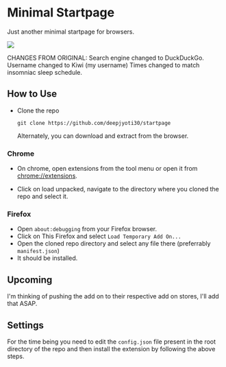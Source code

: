 # Minimal Startpage

Just another minimal startpage for browsers.

<img src=".github/startpage.gif">

CHANGES FROM ORIGINAL:
Search engine changed to DuckDuckGo.
Username changed to Kiwi (my username)
Times changed to match insomniac sleep schedule.

## How to Use

- Clone the repo

    ```console
    git clone https://github.com/deepjyoti30/startpage
    ```

    Alternately, you can download and extract from the browser.

### Chrome

- On chrome, open extensions from the tool menu or open it from [chrome://extensions](chrome://extensions).

- Click on load unpacked, navigate to the directory where you cloned the repo and select it.

### Firefox

- Open ```about:debugging``` from your Firefox browser.
- Click on This Firefox and select ```Load Temporary Add On...```
- Open the cloned repo directory and select any file there (preferrably ```manifest.json```)
- It should be installed.

## Upcoming

I'm thinking of pushing the add on to their respective add on stores, I'll add that ASAP.

## Settings

For the time being you need to edit the ```config.json``` file present in the root directory of the repo and then install the extension by following the above steps.
